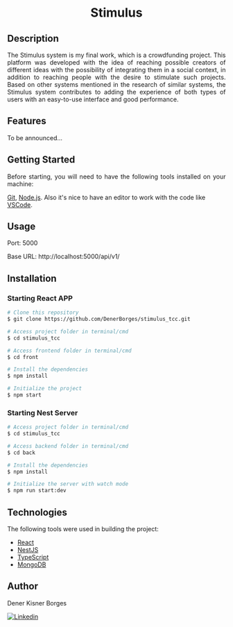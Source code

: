 <h1 align="center"> Stimulus </h1>

## Description

<p align="justify">
The Stimulus system is my final work, which is a crowdfunding project. This platform was developed with the idea of ​​reaching possible creators of different ideas with the possibility of integrating them in a social context, in addition to reaching people with the desire to stimulate such projects. Based on other systems mentioned in the research of similar systems, the Stimulus system contributes to adding the experience of both types of users with an easy-to-use interface and good performance.

</p>

## Features

To be announced...
<!-- - [x] Login
- [x] Register
- [x] CRUD
- [x] Authentication - JWT -->

## Getting Started

<p align="justify">
Before starting, you will need to have the following tools installed on your machine:

[Git](https://git-scm.com), [Node.js](https://nodejs.org/en/).
Also it's nice to have an editor to work with the code like [VSCode](https://code.visualstudio.com/).
</p>

## Usage

<p align="justify">
Port: 5000

Base URL: http://localhost:5000/api/v1/

## Installation

### Starting React APP
```bash
# Clone this repository
$ git clone https://github.com/DenerBorges/stimulus_tcc.git

# Access project folder in terminal/cmd
$ cd stimulus_tcc

# Access frontend folder in terminal/cmd
$ cd front

# Install the dependencies
$ npm install

# Initialize the project
$ npm start
```
### Starting Nest Server
```bash
# Access project folder in terminal/cmd
$ cd stimulus_tcc

# Access backend folder in terminal/cmd
$ cd back

# Install the dependencies
$ npm install

# Initialize the server with watch mode
$ npm run start:dev
```

## Technologies

<p>
The following tools were used in building the project:
</p>

- [React](https://react.dev/)
- [NestJS](https://nestjs.com)
- [TypeScript](https://www.typescriptlang.org)
- [MongoDB](https://www.mongodb.com)

## Author

<p align="justify">
Dener Kisner Borges
</p>

[![Linkedin](https://img.shields.io/badge/LinkedIn-0077B5?style=for-the-badge&logo=linkedin&logoColor=white)](https://www.linkedin.com/in/dener-borges-5836ab219)